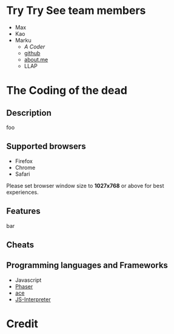 # Try Try See team members
* Max
* Kao
* Marku
  * *A Coder*
  * [github](https://github.com/mutekinootoko)
  * [about.me](https://about.me/mutekinootoko)
  * LLAP

# The Coding of the dead
## Description
foo

## Supported browsers
* Firefox
* Chrome
* Safari

Please set browser window size to **1027x768** or above for best experiences.

## Features
bar

## Cheats

## Programming languages and Frameworks
* Javascript
* [Phaser](http://phaser.io/)
* [ace](https://ace.c9.io/)
* [JS-Interpreter](https://github.com/NeilFraser/JS-Interpreter)

# Credit
